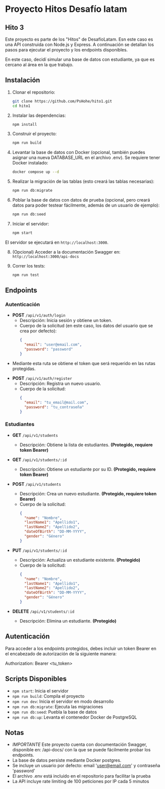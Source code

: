 # Proyecto Hitos Desafío latam
## Hito 3

Este proyecto es parte de los "Hitos" de DesafíoLatam. Esn este caso es una API construida con Node.js y Express. A continuación se detallan los pasos para ejecutar el proyecto y los endpoints disponibles.

En este caso, decidí simular una base de datos con estudiante, ya que es cercano al área en la que trabajo.

## Instalación

1. Clonar el repositorio:
   ```bash
   git clone https://github.com/PsHohe/hito1.git
   cd hito1
   ```

2. Instalar las dependencias:
   ```bash
   npm install
   ```

3. Construir el proyecto:
   ```bash
   npm run build
   ```

4. Levantar la base de datos con Docker (opcional, también puedes asignar una nueva DATABASE_URL en el archivo .env). Se requiere tener Docker instalado:
   ```bash
   docker compose up --d
   ```

5. Realizar la migración de las tablas (esto creará las tablas necesarias):
   ```bash
   npm run db:migrate
   ```

6. Poblar la base de datos con datos de prueba (opcional, pero creará datos para poder testear fácilmente, además de un usuario de ejemplo):
   ```bash
   npm run db:seed
   ```

7. Iniciar el servidor:
   ```bash
   npm start
   ```

El servidor se ejecutará en `http://localhost:3000`.

8. (Opcional) Acceder a la documentación Swagger en: `http://localhost:3000/api-docs`

9. Correr los tests:
   ```bash
   npm run test
   ```

## Endpoints

### Autenticación

- **POST** `/api/v1/auth/login`
  - Descripción: Inicia sesión y obtiene un token.
  - Cuerpo de la solicitud (en este caso, los datos del usuario que se crea por defecto):
    ```json
    {
      "email": "user@email.com",
      "password": "password"
    }
    ```

* Mediante esta ruta se obtiene el token que será requerido en las rutas protegidas.

- **POST** `/api/v1/auth/register`
  - Descripción: Registra un nuevo usuario.
  - Cuerpo de la solicitud:
    ```json
    {
      "email": "tu_email@mail.com",
      "password": "tu_contraseña"
    }
    ```

### Estudiantes

- **GET** `/api/v1/students`
  - Descripción: Obtiene la lista de estudiantes. **(Protegido, requiere token Bearer)**

- **GET** `/api/v1/students/:id`
  - Descripción: Obtiene un estudiante por su ID. **(Protegido, requiere token Bearer)**

- **POST** `/api/v1/students`
  - Descripción: Crea un nuevo estudiante. **(Protegido, requiere token Bearer)**
  - Cuerpo de la solicitud:
    ```json
    {
      "name": "Nombre",
      "lastName1": "Apellido1",
      "lastName2": "Apellido2",
      "dateOfBirth": "DD-MM-YYYY",
      "gender": "Género"
    }
    ```
- **PUT** `/api/v1/students/:id`
  - Descripción: Actualiza un estudiante existente. **(Protegido)**
  - Cuerpo de la solicitud:
    ```json
    {
      "name": "Nombre",
      "lastName1": "Apellido1",
      "lastName2": "Apellido2",
      "dateOfBirth": "DD-MM-YYYY",
      "gender": "Género"
    }
    ```

- **DELETE** `/api/v1/students/:id`
  - Descripción: Elimina un estudiante. **(Protegido)**


## Autenticación

Para acceder a los endpoints protegidos, debes incluir un token Bearer en el encabezado de autorización de la siguiente manera:

Authorization: Bearer <tu_token>

## Scripts Disponibles

- `npm start`: Inicia el servidor
- `npm run build`: Compila el proyecto
- `npm run dev`: Inicia el servidor en modo desarrollo
- `npm run db:migrate`: Ejecuta las migraciones
- `npm run db:seed`: Puebla la base de datos
- `npm run db:up`: Levanta el contenedor Docker de PostgreSQL


## Notas

- *IMPORTANTE* Este proyecto cuenta con documentación Swagger, disponible en: /api-docs/ con la que se puede fácilmente probar los endpoints.
- La base de datos persiste mediante Docker postgres.
- Se incluye un usuario por defecto: email 'user@email.com' y contraseña 'password'
- El archivo .env está incluido en el repositorio para facilitar la prueba
- La API incluye rate limiting de 100 peticiones por IP cada 5 minutos



